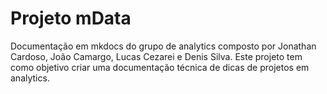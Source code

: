 # Projeto mData
Documentação em mkdocs do grupo de analytics composto por Jonathan Cardoso, João Camargo, Lucas Cezarei e Denis Silva.
Este projeto tem como objetivo criar uma documentação técnica de dicas de projetos em analytics. 

